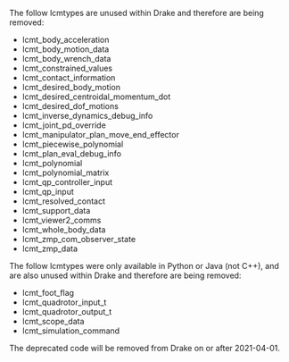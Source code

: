 The follow lcmtypes are unused within Drake and therefore are being removed:

- lcmt_body_acceleration
- lcmt_body_motion_data
- lcmt_body_wrench_data
- lcmt_constrained_values
- lcmt_contact_information
- lcmt_desired_body_motion
- lcmt_desired_centroidal_momentum_dot
- lcmt_desired_dof_motions
- lcmt_inverse_dynamics_debug_info
- lcmt_joint_pd_override
- lcmt_manipulator_plan_move_end_effector
- lcmt_piecewise_polynomial
- lcmt_plan_eval_debug_info
- lcmt_polynomial
- lcmt_polynomial_matrix
- lcmt_qp_controller_input
- lcmt_qp_input
- lcmt_resolved_contact
- lcmt_support_data
- lcmt_viewer2_comms
- lcmt_whole_body_data
- lcmt_zmp_com_observer_state
- lcmt_zmp_data

The follow lcmtypes were only available in Python or Java (not C++), and are
also unused within Drake and therefore are being removed:

- lcmt_foot_flag
- lcmt_quadrotor_input_t
- lcmt_quadrotor_output_t
- lcmt_scope_data
- lcmt_simulation_command

The deprecated code will be removed from Drake on or after 2021-04-01.
